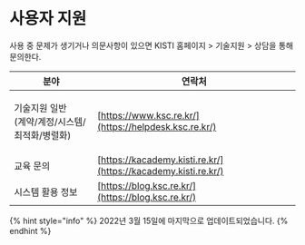 # 사용자 지원

사용 중 문제가 생기거나 의문사항이 있으면 KISTI 홈페이지 > 기술지원 > 상담을 통해 문의한다.

| 분야                                    | 연락처                                                            |
| ------------------------------------- | -------------------------------------------------------------- |
| <p>기술지원 일반<br>(계약/계정/시스템/최적화/병렬화)</p> | [https://www.ksc.re.kr/](https://helpdesk.ksc.re.kr/)          |
| 교육 문의                                 | [https://kacademy.kisti.re.kr/](https://kacademy.kisti.re.kr/) |
| 시스템 활용 정보                             | [https://blog.ksc.re.kr/](https://blog.ksc.re.kr/)             |



{% hint style="info" %}
2022년 3월 15일에 마지막으로 업데이트되었습니다.
{% endhint %}
